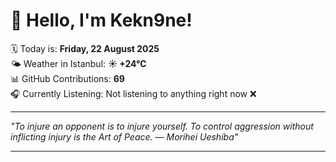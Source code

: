 # 👋 Hello, I'm Kekn9ne!

🗓️ Today is: **Friday, 22 August 2025**  
🌤️ Weather in Istanbul: **☀️   +24°C**  
📊 GitHub Contributions: **69**  
🎧 Currently Listening: Not listening to anything right now ❌

---

_"To injure an opponent is to injure yourself. To control aggression without inflicting injury is the Art of Peace. — *Morihei Ueshiba*"_

---
